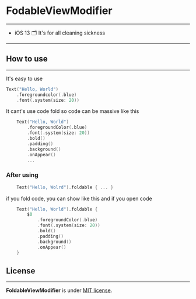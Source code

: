# FodableViewModifier
---
- iOS 13
🗂️ It's for all cleaning sickness
---
## How to use
---
It's easy to use
``` swift
Text("Hello, World")
	.foregroundcolor(.blue)
	.font(.system(size: 20))
```

It cant's use code fold
so code can be massive
like this
``` swift
	Text("Hello, World")
		.foregroundColor(.blue)
        .font(.system(size: 20))
        .bold()
        .padding()
        .background()
        .onAppear()
        ...
```

### After using
``` swift
	Text("Hello, Wolrd").foldable { ... }
```

if you fold code, you can show like this
and if you open code
``` swift
	Text("Hello, World").foldable {
		$0
			.foregroundColor(.blue)
	        .font(.system(size: 20))
	        .bold()
	        .padding()
	        .background()
	        .onAppear()
	}
```

## License
---
**FoldableViewModifier** is under [MIT license](https://github.com/devxoul/Then/blob/master/LICENSE). 

